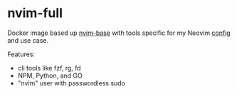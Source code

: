 # nvim-full

Docker image based up [nvim-base](../base/) with tools specific for my Neovim [config](https://github.com/Allaman/nvim/) and use case.

Features:

- cli tools like fzf, rg, fd
- NPM, Python, and GO
- "nvim" user with passwordless sudo

